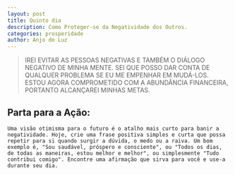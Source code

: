 ```yaml
---
layout: post
title: Quinto dia
description: Como Proteger-se da Negatividade dos Outros. 
categories: prosperidade
author: Anjo de Luz
---
```


> IREI EVITAR AS PESSOAS NEGATIVAS E TAMBÉM O DIÁLOGO NEGATIVO DE MINHA MENTE. SEI QUE POSSO DAR CONTA DE QUALQUER PROBLEMA SE EU ME EMPENHAR EM MUDÁ-LOS. ESTOU AGORA COMPROMETIDO COM A ABUNDÂNCIA FINANCEIRA, PORTANTO ALCANÇAREI MINHAS METAS.

## Parta para a Ação:
 	Uma visão otimisma para o futuro é o atalho mais curto para banir a negatividade. Hoje, crie uma frase positiva simples e curta que possa repetir para si quando surgir a dúvida, o medo ou a raiva. Um bom exemplo é, "Sou saudável, próspero e consciente", ou "Todos os dias, de todas as maneiras, estou melhor e melhor", ou simplesmente "Tudo contribui comigo". Encontre uma afirmação que sirva para você e use-a durante seu dia.
